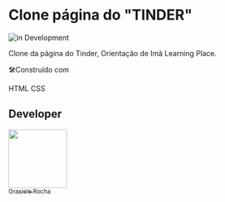 # Clone página  do "TINDER"

![in Development](https://img.shields.io/badge/Project%20-%20Orientado-green) 

Clone da página do Tinder, Orientação de Imã Learning Place.


🛠️Construído com

HTML
CSS

## Developer

[<img src="https://avatars.githubusercontent.com/u/104076058?v=4" width=115><br><sub>Grasiele Rocha</sub>](https://github.com/GrasieleRocha) 
